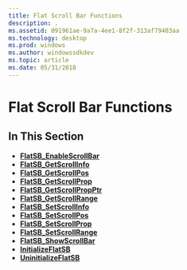```yaml
---
title: Flat Scroll Bar Functions
description: .
ms.assetid: 091961ae-9a7a-4ee1-8f2f-313af79403aa
ms.technology: desktop
ms.prod: windows
ms.author: windowssdkdev
ms.topic: article
ms.date: 05/31/2018
---
```


# Flat Scroll Bar Functions

## In This Section

-   [**FlatSB\_EnableScrollBar**](/windows/desktop/api/Commctrl/nf-commctrl-flatsb_enablescrollbar)
-   [**FlatSB\_GetScrollInfo**](/windows/desktop/api/Commctrl/nf-commctrl-flatsb_getscrollinfo)
-   [**FlatSB\_GetScrollPos**](/windows/desktop/api/Commctrl/nf-commctrl-flatsb_getscrollpos)
-   [**FlatSB\_GetScrollProp**](/windows/desktop/api/Commctrl/nf-commctrl-flatsb_getscrollprop)
-   [**FlatSB\_GetScrollPropPtr**](/windows/desktop/api/Commctrl/nf-commctrl-flatsb_getscrollpropptr)
-   [**FlatSB\_GetScrollRange**](/windows/desktop/api/Commctrl/nf-commctrl-flatsb_getscrollrange)
-   [**FlatSB\_SetScrollInfo**](/windows/desktop/api/Commctrl/nf-commctrl-flatsb_setscrollinfo)
-   [**FlatSB\_SetScrollPos**](/windows/desktop/api/Commctrl/nf-commctrl-flatsb_setscrollpos)
-   [**FlatSB\_SetScrollProp**](/windows/desktop/api/Commctrl/nf-commctrl-flatsb_setscrollprop)
-   [**FlatSB\_SetScrollRange**](/windows/desktop/api/Commctrl/nf-commctrl-flatsb_setscrollrange)
-   [**FlatSB\_ShowScrollBar**](/windows/desktop/api/Commctrl/nf-commctrl-flatsb_showscrollbar)
-   [**InitializeFlatSB**](/windows/desktop/api/Commctrl/nf-commctrl-initializeflatsb)
-   [**UninitializeFlatSB**](/windows/desktop/api/Commctrl/nf-commctrl-uninitializeflatsb)

 

 




